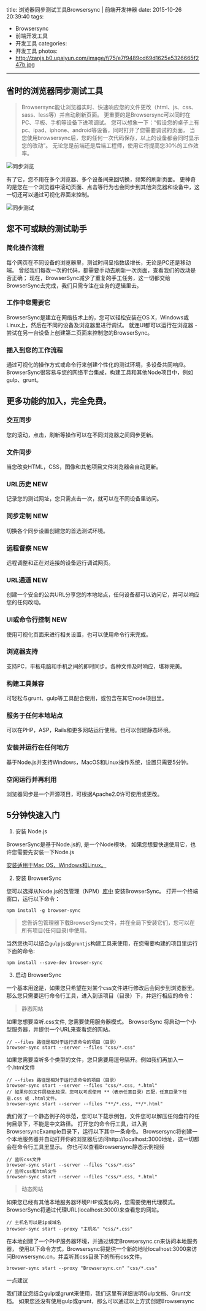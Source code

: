 title: 浏览器同步测试工具Browsersync | 前端开发神器
date: 2015-10-26 20:39:40
tags:
  - Browsersync
  - 前端开发工具
  - 开发工具
categories:
  - 开发工具
photos:
  - http://zanjs.b0.upaiyun.com/image/f/75/e7f9489cd69d1625e5326665f247b.jpg
---

## 省时的浏览器同步测试工具

>Browsersync能让浏览器实时、快速响应您的文件更改（html、js、css、sass、less等）并自动刷新页面。
更重要的是Browsersync可以同时在PC、平板、手机等设备下进项调试。
您可以想象一下：“假设您的桌子上有pc、ipad、iphone、android等设备，同时打开了您需要调试的页面，
当您使用browsersync后，您的任何一次代码保存，以上的设备都会同时显示您的改动”。
无论您是前端还是后端工程师，使用它将提高您30%的工作效率。

![同步浏览](http://zanjs.b0.upaiyun.com/image/8/89/55a39bc2736a6f8d306d0c92e1df0.gif)


<!--more-->

有了它，您不用在多个浏览器、多个设备间来回切换，频繁的刷新页面。
更神奇的是您在一个浏览器中滚动页面、点击等行为也会同步到其他浏览器和设备中，这一切还可以通过可视化界面来控制。

![同步测试](http://zanjs.b0.upaiyun.com/image/1/c4/aceebbaf49ede7e599027d0d48565.gif)

## 您不可或缺的测试助手

### 简化操作流程

每个网页在不同设备的浏览器里，测试时间呈指数级增长，无论是PC还是移动端。
曾经我们每改一次的代码，都需要手动去刷新一次页面，查看我们的改动是否正确；
现在，BrowserSync减少了重复的手工任务，这一切都交给BrowserSync去完成，我们只需专注在业务的逻辑里去。

### 工作中您需要它

BrowserSync是建立在网络技术上的，您可以轻松安装在OS X，Windows或Linux上，然后在不同的设备及浏览器里进行调试。
就连UI都可以运行在浏览器 - 尝试在另一台设备上创建第二页面来控制您的BrowserSync。

### 插入到您的工作流程

通过可视化的操作方式或命令行来创建个性化的测试环境，多设备共同响应。
BrowserSync很容易与您的网络平台集成，构建工具和其他Node项目中，例如gulp、grunt。

## 更多功能的加入，完全免费。

### 交互同步

您的滚动，点击，刷新等操作可以在不同浏览器之间同步更新。

### 文件同步

当您改变HTML，CSS，图像和其他项目文件浏览器会自动更新。

### URL历史 NEW

记录您的测试网址，您只需点击一次，就可以在不同设备里访问。

### 同步定制 NEW

切换各个同步设置创建您的首选测试环境。

### 远程督察 NEW

远程调整和正在对连接的设备运行调试网页。

### URL通道 NEW

创建一个安全的公共URL分享您的本地站点，任何设备都可以访问它，并可以响应您的任何改动。

### UI或命令行控制 NEW

使用可视化页面来进行相关设置，也可以使用命令行来完成。

### 浏览器支持

支持PC，平板电脑和手机之间的即时同步。各种文件及时响应，堪称完美。

### 构建工具兼容

可轻松与grunt、gulp等工具配合使用，或包含在其它node项目里。

### 服务于任何本地站点

可以在PHP，ASP，Rails和更多网站运行使用。也可以创建静态环境。

### 安装并运行在任何地方

基于Node.js并支持Windows，MacOS和Linux操作系统，设置只需要5分钟。

### 空闲运行并再利用

浏览器同步是一个开源项目，可根据Apache2.0许可使用或更改。


##  5分钟快速入门

1. 安装 Node.js

BrowserSync是基于Node.js的, 是一个Node模块， 如果您想要快速使用它，也许您需要先安装一下Node.js

[安装适用于Mac OS，Windows和Linux。](http://nodejs.org/download/)

2. 安装 BrowserSync

您可以选择从Node.js的包管理（NPM）[库中](https://npmjs.org/package/browser-sync) 安装BrowserSync。
打开一个终端窗口，运行以下命令：

```
npm install -g browser-sync
```

>您告诉包管理器下载BrowserSync文件，并在全局下安装它们，您可以在所有项目(任何目录)中使用。


当然您也可以结合`gulpjs`或`gruntjs`构建工具来使用，在您需要构建的项目里运行下面的命令:

```
npm install --save-dev browser-sync
```


3. 启动 BrowserSync

一个基本用途是，如果您只希望在对某个css文件进行修改后会同步到浏览器里。
那么您只需要运行命令行工具，进入到该项目（目录）下，并运行相应的命令：

> 静态网站

如果您想要监听.css文件, 您需要使用服务器模式。 BrowserSync 将启动一个小型服务器，并提供一个URL来查看您的网站。

```
// --files 路径是相对于运行该命令的项目（目录）
browser-sync start --server --files "css/*.css"
```

如果您需要监听多个类型的文件，您只需要用逗号隔开。例如我们再加入一个.html文件

```
// --files 路径是相对于运行该命令的项目（目录）
browser-sync start --server --files "css/*.css, *.html"
// 如果你的文件层级比较深，您可以考虑使用 **（表示任意目录）匹配，任意目录下任意.css 或 .html文件。
browser-sync start --server --files "**/*.css, **/*.html"
```

我们做了一个静态例子的示范，您可以下载示例包，文件您可以解压任何盘符的任何目录下，不能是中文路径。
打开您的命令行工具，进入到BrowsersyncExample目录下，运行以下其中一条命令。
Browsersync将创建一个本地服务器并自动打开你的浏览器后访问http://localhost:3000地址，这一切都会在命令行工具里显示。
你也可以查看Browsersync静态示例视频

```
// 监听css文件
browser-sync start --server --files "css/*.css"
// 监听css和html文件
browser-sync start --server --files "css/*.css, *.html"
```


>动态网站

如果您已经有其他本地服务器环境PHP或类似的，您需要使用代理模式。
BrowserSync将通过代理URL(localhost:3000)来查看您的网站。

```
// 主机名可以是ip或域名
browser-sync start --proxy "主机名" "css/*.css"
```

在本地创建了一个PHP服务器环境，并通过绑定Browsersync.cn来访问本地服务器，
使用以下命令方式，Browsersync将提供一个新的地址localhost:3000来访问Browsersync.cn，并监听其css目录下的所有css文件。

```
browser-sync start --proxy "Browsersync.cn" "css/*.css"
```


一点建议

我们建议您结合gulp或grunt来使用，我们这里有详细说明Gulp文档、Grunt文档。
如果您还没有使用gulp或grunt，那么可以通过以上方式创建Browsersync
